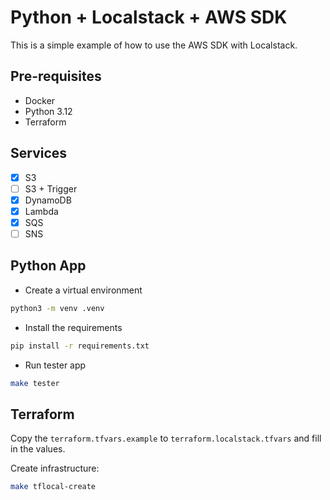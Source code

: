 # Python + Localstack + AWS SDK
This is a simple example of how to use the AWS SDK with Localstack.

## Pre-requisites
- Docker
- Python 3.12
- Terraform

## Services
- [x] S3
- [ ] S3 + Trigger
- [x] DynamoDB
- [x] Lambda
- [x] SQS
- [ ] SNS

## Python App
- Create a virtual environment
```bash
python3 -m venv .venv
```

- Install the requirements
```bash
pip install -r requirements.txt
```

- Run tester app
```bash
make tester
```

## Terraform
Copy the `terraform.tfvars.example` to `terraform.localstack.tfvars` and fill in the values.

Create infrastructure:
```bash
make tflocal-create
```